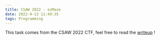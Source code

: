 ```yaml
---
title: CSAW 2022 - ezMaze
date: 2022-9-13 11:49:35
tags: Programming
---
```


This task comes from the CSAW 2022 CTF, feel free to read the [writeup](../ezMaze) !
